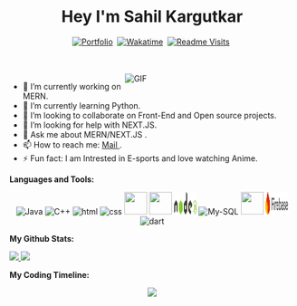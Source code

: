 <h1 align="center"><strong>Hey I'm Sahil Kargutkar</strong></h1>

<p align="center">
<a href="https://www.sahilkargutkar.me/"><img src="https://img.shields.io/badge/Portfolio-%23000000.svg?style=for-the-badge&logo=firefox&logoColor=#FF7139" alt="Portfolio" /></a>&nbsp;
<a href="https://wakatime.com/badge/github/sahilkargutkar/sahilkargutkar"><img src="https://wakatime.com/badge/github/sahilkargutkar/sahilkargutkar.svg?style=for-the-badge" alt="Wakatime" /></a>&nbsp;
<a href="https://github.com/sahilkargutkar?tab=repositories"><img src="https://visitor-badges.glitch.me?username=sahilkargutkar&repo=README.md&style=for-the-badge&label=Profile&nbsp;Visits&color=red" alt="Readme Visits" /></a>&nbsp;

</p>



<br/>
<br/>

<img align="right" alt="GIF" src="https://cdn.dribbble.com/users/99875/screenshots/6577029/2019-06-03_paddle-ball.gif" width="300px" />

- 🔭 I’m currently working on MERN.
- 🌱 I’m currently learning Python.
- 👯 I’m looking to collaborate on Front-End and Open source projects.
- 🤔 I’m looking for help with NEXT.JS.
- 💬 Ask me about MERN/NEXT.JS .
- 📫 How to reach me: <a href="http://mail.to:sahilkargutkar.sk@gmail.com">Mail </a>.
- ⚡ Fun fact: I am Intrested in E-sports and love watching Anime.

**Languages and Tools:**

<p align="center">
<img src="https://img.icons8.com/nolan/64/java-coffee-cup-logo.png" alt="Java" width="40" height="40"/> 
<img src="https://img.icons8.com/color/48/000000/c-plus-plus-logo.png" alt="C++" width="40" height="40" /> 
<img src="https://img.icons8.com/color/48/000000/html-5--v1.png" alt="html" width="40" height="40"/>
<img src="https://img.icons8.com/color/48/000000/css3.png" alt="css" width="40" height="40"/> 
<img src="https://img.icons8.com/color/48/000000/javascript.png" width="40" height="40"/> 
<img src="https://cdn4.iconfinder.com/data/icons/logos-3/600/React.js_logo-512.png" width="40" height="40"/>
<img src="https://raw.githubusercontent.com/gilbarbara/logos/master/logos/nodejs.svg" alt="Node-Js" width="40" height="40"/>
<img src="https://raw.githubusercontent.com/gilbarbara/logos/master/logos/mysql.svg" alt="My-SQL" width="40" height="40"/>
<img src="https://img.icons8.com/color/48/ffffff/mongodb.png" width="40" height="40"/>
<img src="https://raw.githubusercontent.com/gilbarbara/logos/master/logos/firebase.svg" alt="Firebase" width="40" height="40"/>  
<img src="https://img.icons8.com/color/48/ffffff/dart.png" alt="dart" width="40" height="40" />
</p>

**My Github Stats:**

<p align="left">
<a href="https://github.com/sahilkargutkar">
  <img height="180em" src="https://github-readme-stats-eight-theta.vercel.app/api?username=sahilkargutkar&show_icons=true&theme=algolia&include_all_commits=true&count_private=true"/>
  <img height="180em" src="https://github-readme-stats-eight-theta.vercel.app/api/top-langs/?username=sahilkargutkar&layout=compact&langs_count=8&theme=algolia"/>
</a>
</p>

**My Coding Timeline:**
<p align="center">
<img src="https://wakatime.com/share/@ad111a0f-5b8c-458c-8be7-48802943bd23/9d14cf0c-27fe-4fc1-8298-e66b2236c4de.svg" height="300px"/>
</p>
